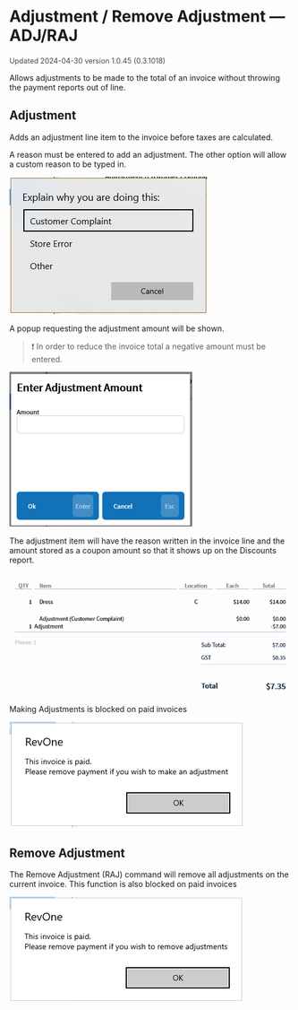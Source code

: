 # Adjustment / Remove Adjustment — ADJ/RAJ
<span style="font-size:.8rem;opacity:.8">Updated 2024-04-30 version 1.0.45 (0.3.1018)</span>

Allows adjustments to be made to the total of an invoice without throwing the payment reports out of line.

## Adjustment

Adds an adjustment line item to the invoice before taxes are calculated.

A reason must be entered to add an adjustment. The other option will allow a custom reason to be typed in.

![Adjustment Reason](../../../.attachments/Documentation/Adjustment-Reason.png "Adjustment Reason")

A popup requesting the adjustment amount will be shown.

> ❗ In order to reduce the invoice total a negative amount must be entered.

![Adjustment](../../../.attachments/Documentation/Adjustment.png "Adjustment")

The adjustment item will have the reason written in the invoice line and the amount stored as a coupon amount so that it shows up on the Discounts report.

![Adjustment Line Item](../../../.attachments/Documentation/Adjustment-LineItem.png "Adjustment Line Item")

Making Adjustments is blocked on paid invoices

![Adjustment — Paid](../../../.attachments/Documentation/Adjustment-Paid.png "Adjustment — Paid")

## Remove Adjustment

The Remove Adjustment (RAJ) command will remove all adjustments on the current invoice. This function is also blocked on paid invoices

![Remove Adjustment — Paid](../../../.attachments/Documentation/RemoveAdjustment-Paid.png "Remove Adjustment — Paid")